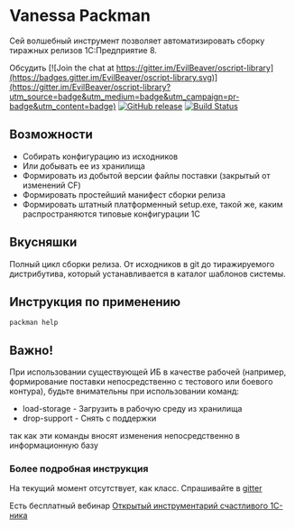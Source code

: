 # Vanessa Packman

Сей волшебный инструмент позволяет автоматизировать сборку тиражных релизов 1С:Предприятие 8.

Обсудить [![Join the chat at https://gitter.im/EvilBeaver/oscript-library](https://badges.gitter.im/EvilBeaver/oscript-library.svg)](https://gitter.im/EvilBeaver/oscript-library?utm_source=badge&utm_medium=badge&utm_campaign=pr-badge&utm_content=badge) [![GitHub release](https://img.shields.io/github/release/oscript-library/packman.svg)](https://github.com/oscript-library/packman/releases) [![Build Status](http://build.oscript.io/buildStatus/icon?job=oscript-library/packman/develop)](http://build.oscript.io/job/oscript-library/job/packman/job/develop/) 


## Возможности

* Собирать конфигурацию из исходников
* Или добывать ее из хранилища
* Формировать из добытой версии файлы поставки (закрытый от изменений CF)
* Формировать простейший манифест сборки релиза
* Формировать штатный платформенный setup.exe, такой же, каким распространяются типовые конфигурации 1С

## Вкусняшки

Полный цикл сборки релиза. От исходников в git до тиражируемого дистрибутива, который устанавливается в каталог шаблонов системы.

## Инструкция по применению

    packman help

## Важно!

При использовании существующей ИБ в качестве рабочей (например, формирование поставки непосредственно с тестового или боевого контура), будьте внимательны при использовании команд:
 - load-storage - Загрузить в рабочую среду из хранилища
 - drop-support - Снять с поддержки
 
 так как эти команды вносят изменения непосредственно в информационную базу

### Более подробная инструкция

На текущий момент отсутствует, как класс. Спрашивайте в [gitter](https://gitter.im/EvilBeaver/oscript-library)

Есть бесплатный вебинар [Открытый инструментарий счастливого 1С-ника](https://infostart.ru/video/w854410/)

